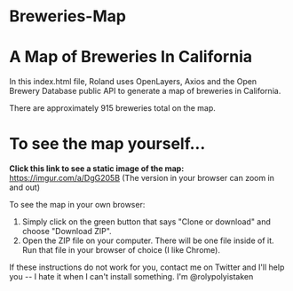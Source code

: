 # Breweries-Map

<h1>A Map of Breweries In California</h1>

In this index.html file, Roland uses OpenLayers, Axios and the Open Brewery Database public API to generate a map of breweries in California.

There are approximately 915 breweries total on the map.

<h1>To see the map yourself...</h1>

<strong>Click this link to see a static image of the map:</strong> https://imgur.com/a/DgG205B (The version in your browser can zoom in and out)

To see the map in your own browser:

1) Simply click on the green button that says "Clone or download" and choose "Download ZIP".
2) Open the ZIP file on your computer. There will be one file inside of it. Run that file in your browser of choice (I like Chrome).

If these instructions do not work for you, contact me on Twitter and I'll help you -- I hate it when I can't install something. I'm @rolypolyistaken
